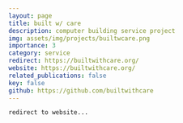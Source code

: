 ```yaml
---
layout: page
title: built w/ care
description: computer building service project
img: assets/img/projects/builtwcare.png
importance: 3
category: service
redirect: https://builtwithcare.org/
website: https://builtwithcare.org/
related_publications: false
key: false
github: https://github.com/builtwithcare
---
```


    redirect to website...
